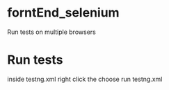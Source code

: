 # forntEnd_selenium
Run tests on multiple browsers

# Run tests
inside testng.xml right click the choose run testng.xml
